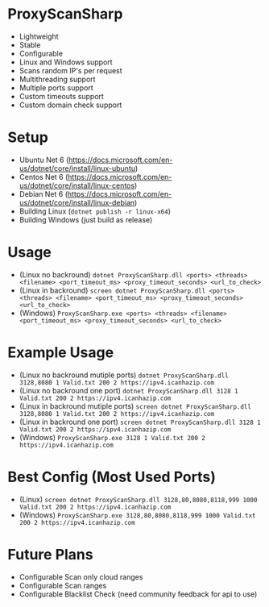 # ProxyScanSharp
- Lightweight
- Stable
- Configurable
- Linux and Windows support
- Scans random IP's per request
- Multithreading support
- Multiple ports support
- Custom timeouts support
- Custom domain check support

# Setup
- Ubuntu Net 6 (https://docs.microsoft.com/en-us/dotnet/core/install/linux-ubuntu)
- Centos Net 6 (https://docs.microsoft.com/en-us/dotnet/core/install/linux-centos)
- Debian Net 6 (https://docs.microsoft.com/en-us/dotnet/core/install/linux-debian)
- Building Linux (`dotnet publish -r linux-x64`)
- Building Windows (just build as release)

# Usage
- (Linux no backround) `dotnet ProxyScanSharp.dll <ports> <threads> <filename> <port_timeout_ms> <proxy_timeout_seconds> <url_to_check>`
- (Linux in backround) `screen dotnet ProxyScanSharp.dll <ports> <threads> <filename> <port_timeout_ms> <proxy_timeout_seconds> <url_to_check>`
- (Windows) `ProxyScanSharp.exe <ports> <threads> <filename> <port_timeout_ms> <proxy_timeout_seconds> <url_to_check>`

# Example Usage
- (Linux no backround mutiple ports) `dotnet ProxyScanSharp.dll 3128,8080 1 Valid.txt 200 2 https://ipv4.icanhazip.com`
- (Linux no backround one port) `dotnet ProxyScanSharp.dll 3128 1 Valid.txt 200 2 https://ipv4.icanhazip.com`
- (Linux in backround mutiple ports) `screen dotnet ProxyScanSharp.dll 3128,8080 1 Valid.txt 200 2 https://ipv4.icanhazip.com`
- (Linux in backround one port) `screen dotnet ProxyScanSharp.dll 3128 1 Valid.txt 200 2 https://ipv4.icanhazip.com`
- (Windows) `ProxyScanSharp.exe 3128 1 Valid.txt 200 2 https://ipv4.icanhazip.com`

# Best Config (Most Used Ports)
- (Linux) `screen dotnet ProxyScanSharp.dll 3128,80,8080,8118,999 1000 Valid.txt 200 2 https://ipv4.icanhazip.com`
- (Windows) `ProxyScanSharp.exe 3128,80,8080,8118,999 1000 Valid.txt 200 2 https://ipv4.icanhazip.com`

# Future Plans
- Configurable Scan only cloud ranges
- Configurable Scan ranges
- Configurable Blacklist Check (need community feedback for api to use)
